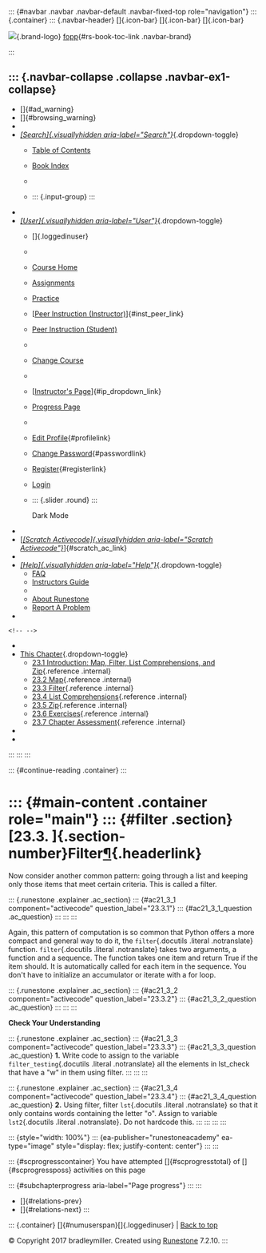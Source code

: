 ::: {#navbar .navbar .navbar-default .navbar-fixed-top role="navigation"}
::: {.container}
::: {.navbar-header}
[]{.icon-bar} []{.icon-bar} []{.icon-bar}

<div>

[![](../_static/img/RAIcon.png)](/runestone/default/user/login){.brand-logo}
[fopp](../index.html){#rs-book-toc-link .navbar-brand}

</div>
:::

::: {.navbar-collapse .collapse .navbar-ex1-collapse}
-   
-   []{#ad_warning}
-   []{#browsing_warning}
-   
-   [*[Search]{.visuallyhidden
    aria-label="Search"}*](#){.dropdown-toggle}
    -   [Table of Contents](../index.html)

    -   [Book Index](../genindex.html)

    -   

    -   ::: {.input-group}
        :::
-   
-   [*[User]{.visuallyhidden aria-label="User"}*](#){.dropdown-toggle}
    -   []{.loggedinuser}

    -   

    -   [Course Home](/ns/course/index)

    -   [Assignments](/assignment/student/chooseAssignment)

    -   [Practice](/runestone/assignments/practice)

    -   [[Peer Instruction
        (Instructor)](/runestone/peer/instructor.html)]{#inst_peer_link}

    -   [Peer Instruction (Student)](/runestone/peer/student.html)

    -   

    -   [Change Course](/runestone/default/courses)

    -   

    -   [[Instructor\'s
        Page](/runestone/admin/index)]{#ip_dropdown_link}

    -   [Progress Page](/runestone/dashboard/studentreport)

    -   

    -   [Edit Profile](/runestone/default/user/profile){#profilelink}

    -   [Change
        Password](/runestone/default/user/change_password){#passwordlink}

    -   [Register](/runestone/default/user/register){#registerlink}

    -   [Login](#)

    -   ::: {.slider .round}
        :::

        Dark Mode
-   
-   [[*[Scratch Activecode]{.visuallyhidden
    aria-label="Scratch Activecode"}*](javascript:runestoneComponents.popupScratchAC())]{#scratch_ac_link}
-   
-   [*[Help]{.visuallyhidden aria-label="Help"}*](#){.dropdown-toggle}
    -   [FAQ](http://runestoneinteractive.org/pages/faq.html)
    -   [Instructors Guide](https://guide.runestone.academy)
    -   
    -   [About Runestone](http://runestoneinteractive.org)
    -   [Report A
        Problem](/runestone/default/reportabug?course=fopp&page=filter)
-   

```{=html}
<!-- -->
```
-   
-   [This Chapter](../index.html){.dropdown-toggle}
    -   [23.1 Introduction: Map, Filter, List Comprehensions, and
        Zip](intro.html){.reference .internal}
    -   [23.2 Map](map.html){.reference .internal}
    -   [23.3 Filter](filter.html){.reference .internal}
    -   [23.4 List Comprehensions](listcomp.html){.reference .internal}
    -   [23.5 Zip](zip.html){.reference .internal}
    -   [23.6 Exercises](Exercises.html){.reference .internal}
    -   [23.7 Chapter Assessment](ChapterAssessment.html){.reference
        .internal}
-   
-   
:::
:::
:::

::: {#continue-reading .container}
:::

::: {#main-content .container role="main"}
::: {#filter .section}
[23.3. ]{.section-number}Filter[¶](#filter "Permalink to this heading"){.headerlink}
====================================================================================

Now consider another common pattern: going through a list and keeping
only those items that meet certain criteria. This is called a filter.

::: {.runestone .explainer .ac_section}
::: {#ac21_3_1 component="activecode" question_label="23.3.1"}
::: {#ac21_3_1_question .ac_question}
:::
:::
:::

Again, this pattern of computation is so common that Python offers a
more compact and general way to do it, the `filter`{.docutils .literal
.notranslate} function. `filter`{.docutils .literal .notranslate} takes
two arguments, a function and a sequence. The function takes one item
and return True if the item should. It is automatically called for each
item in the sequence. You don't have to initialize an accumulator or
iterate with a for loop.

::: {.runestone .explainer .ac_section}
::: {#ac21_3_2 component="activecode" question_label="23.3.2"}
::: {#ac21_3_2_question .ac_question}
:::
:::
:::

**Check Your Understanding**

::: {.runestone .explainer .ac_section}
::: {#ac21_3_3 component="activecode" question_label="23.3.3"}
::: {#ac21_3_3_question .ac_question}
**1.** Write code to assign to the variable `filter_testing`{.docutils
.literal .notranslate} all the elements in lst\_check that have a "w" in
them using filter.
:::
:::
:::

::: {.runestone .explainer .ac_section}
::: {#ac21_3_4 component="activecode" question_label="23.3.4"}
::: {#ac21_3_4_question .ac_question}
**2.** Using filter, filter `lst`{.docutils .literal .notranslate} so
that it only contains words containing the letter "o". Assign to
variable `lst2`{.docutils .literal .notranslate}. Do not hardcode this.
:::
:::
:::
:::

::: {style="width: 100%"}
::: {ea-publisher="runestoneacademy" ea-type="image" style="display: flex; justify-content: center"}
:::
:::

::: {#scprogresscontainer}
You have attempted []{#scprogresstotal} of []{#scprogressposs}
activities on this page

::: {#subchapterprogress aria-label="Page progress"}
:::
:::

-   [[](map.html)]{#relations-prev}
-   [[](listcomp.html)]{#relations-next}
:::

::: {.container}
[]{#numuserspan}[]{.loggedinuser} \| [Back to top](#)

© Copyright 2017 bradleymiller. Created using
[Runestone](http://runestoneinteractive.org/) 7.2.10.
:::
